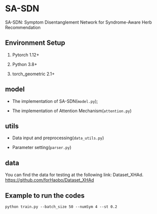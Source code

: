 # SA-SDN

SA-SDN: Symptom Disentanglement Network for Syndrome-Aware Herb Recommendation

## Environment Setup

1. Pytorch 1.12+

2. Python 3.8+
3. torch_geometric 2.1+

## model

- The implementation of SA-SDN(```model.py```);

- The implementation of Attention Mechanism(```attention.py```)

## utils

- Data input and preprocessing(```data_utils.py```)

- Parameter setting(```parser.py```)

## data

You can find the data for testing at the following link: Dataset_XHAd.
https://github.com/forHaobo/Dataset_XHAd

## Example to run the codes

```
python train.py --batch_size 50 --numSym 4 --st 0.2
```
